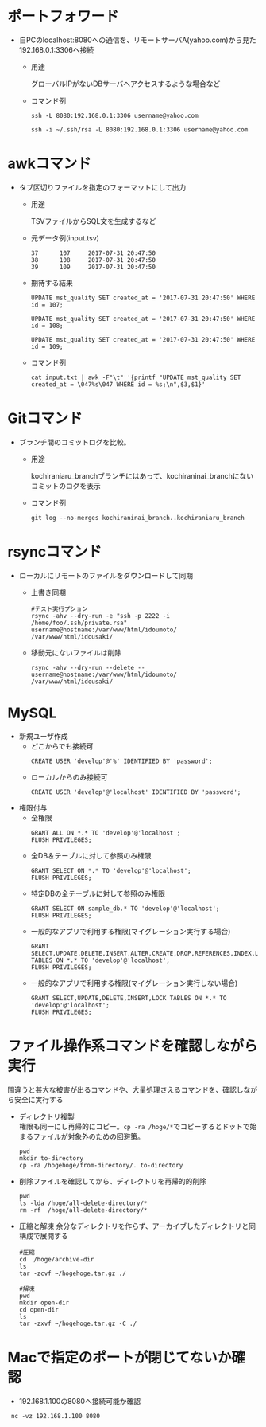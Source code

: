# ポートフォワード

- 自PCのlocalhost:8080への通信を、リモートサーバA(yahoo.com)から見た192.168.0.1:3306へ接続
  
  - 用途
    
    グローバルIPがないDBサーバへアクセスするような場合など
  
  - コマンド例
    
    ```
    ssh -L 8080:192.168.0.1:3306 username@yahoo.com
    ```
    
    ```
    ssh -i ~/.ssh/rsa -L 8080:192.168.0.1:3306 username@yahoo.com
    ```

# awkコマンド

- タブ区切りファイルを指定のフォーマットにして出力
  
  - 用途
    
    TSVファイルからSQL文を生成するなど
  
  - 元データ例(input.tsv)
    
    ```
    37      107     2017-07-31 20:47:50
    38      108     2017-07-31 20:47:50
    39      109     2017-07-31 20:47:50
    ```
  
  - 期待する結果
    
    ```
    UPDATE mst_quality SET created_at = '2017-07-31 20:47:50' WHERE id = 107;
    
    UPDATE mst_quality SET created_at = '2017-07-31 20:47:50' WHERE id = 108;
    
    UPDATE mst_quality SET created_at = '2017-07-31 20:47:50' WHERE id = 109;
    ```
  
  - コマンド例
    
    ```
    cat input.txt | awk -F"\t" '{printf "UPDATE mst_quality SET created_at = \047%s\047 WHERE id = %s;\n",$3,$1}'
    ```

# Gitコマンド

- ブランチ間のコミットログを比較。
  
  - 用途
    
    kochiraniaru_branchブランチにはあって、kochiraninai_branchにないコミットのログを表示
  
  - コマンド例
    
    ```
    git log --no-merges kochiraninai_branch..kochiraniaru_branch
    ```
# rsyncコマンド

- ローカルにリモートのファイルをダウンロードして同期
    
  - 上書き同期
    ```
    #テスト実行プション
    rsync -ahv --dry-run -e "ssh -p 2222 -i /home/foo/.ssh/private.rsa" username@hostname:/var/www/html/idoumoto/ /var/www/html/idousaki/
    ```
  
  - 移動元にないファイルは削除
  
    ```
    rsync -ahv --dry-run --delete --username@hostname:/var/www/html/idoumoto/ /var/www/html/idousaki/
    ```
# MySQL

  - 新規ユーザ作成
    - どこからでも接続可
      ```
      CREATE USER 'develop'@'%' IDENTIFIED BY 'password';
      ```
    - ローカルからのみ接続可
      ```
      CREATE USER 'develop'@'localhost' IDENTIFIED BY 'password';
      ```
  - 権限付与
    - 全権限
      ```
      GRANT ALL ON *.* TO 'develop'@'localhost';
      FLUSH PRIVILEGES;
      ```
    - 全DB＆テーブルに対して参照のみ権限
      ```
      GRANT SELECT ON *.* TO 'develop'@'localhost';
      FLUSH PRIVILEGES;
      ``` 
    - 特定DBの全テーブルに対して参照のみ権限
      ```
      GRANT SELECT ON sample_db.* TO 'develop'@'localhost';
      FLUSH PRIVILEGES;
      ``` 
    - 一般的なアプリで利用する権限(マイグレーション実行する場合)
      ```
      GRANT SELECT,UPDATE,DELETE,INSERT,ALTER,CREATE,DROP,REFERENCES,INDEX,LOCK TABLES ON *.* TO 'develop'@'localhost';
      FLUSH PRIVILEGES;
      ``` 
    - 一般的なアプリで利用する権限(マイグレーション実行しない場合)
      ```
      GRANT SELECT,UPDATE,DELETE,INSERT,LOCK TABLES ON *.* TO 'develop'@'localhost';
      FLUSH PRIVILEGES;
      ``` 
# ファイル操作系コマンドを確認しながら実行
間違うと甚大な被害が出るコマンドや、大量処理さえるコマンドを、確認しながら安全に実行する
 - ディレクトリ複製  
   権限も同一にし再帰的にコピー。`cp -ra /hoge/*`でコピーするとドットで始まるファイルが対象外のための回避策。
   ```
   pwd
   mkdir to-directory
   cp -ra /hogehoge/from-directory/. to-directory
   ```
   
 - 削除ファイルを確認してから、ディレクトリを再帰的的削除
   ```
   pwd
   ls -lda /hoge/all-delete-directory/*
   rm -rf  /hoge/all-delete-directory/*
   ``` 
 - 圧縮と解凍
 余分なディレクトリを作らず、アーカイブしたディレクトリと同構成で展開する
   ```
   #圧縮
   cd  /hoge/archive-dir
   ls
   tar -zcvf ~/hogehoge.tar.gz ./
   
   #解凍
   pwd
   mkdir open-dir
   cd open-dir
   ls
   tar -zxvf ~/hogehoge.tar.gz -C ./
   ``` 
# Macで指定のポートが閉じてないか確認
  - 192.168.1.100の8080へ接続可能か確認
  ```
   nc -vz 192.168.1.100 8080
   ```
   






